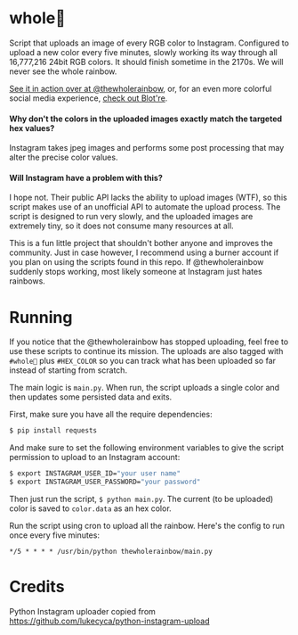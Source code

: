 # whole🌈
Script that uploads an image of every RGB color to Instagram. Configured to upload a new color every five minutes, slowly working its way through all 16,777,216 24bit RGB colors. It should finish sometime in the 2170s. We will never see the whole rainbow.

[See it in action over at @thewholerainbow][wholerainbow], or, for an even more colorful social media experience, [check out Blot're](https://blot.re).

#### Why don't the colors in the uploaded images exactly match the targeted hex values?
Instagram takes jpeg images and performs some post processing that may alter the precise color values.

#### Will Instagram have a problem with this?
I hope not. Their public API lacks the ability to upload images (WTF), so this script makes use of an unofficial API to automate the upload process. The script is designed to run very slowly, and the uploaded images are extremely tiny, so it does not consume many resources at all.

This is a fun little project that shouldn't bother anyone and improves the community. Just in case however, I recommend using a burner account if you plan on using the scripts found in this repo. If @thewholerainbow suddenly stops working, most likely someone at Instagram just hates rainbows.

# Running
If you notice that the @thewholerainbow has stopped uploading, feel free to use these scripts to continue its mission. The uploads are also tagged with `#whole🌈` plus `#HEX_COLOR` so you can track what has been uploaded so far instead of starting from scratch.

The main logic is `main.py`. When run, the script uploads a single color and then updates some persisted data and exits.

First, make sure you have all the require dependencies:

```bash
$ pip install requests
```

And make sure to set the following environment variables to give the script permission to upload to an Instagram account:

```bash
$ export INSTAGRAM_USER_ID="your user name"
$ export INSTAGRAM_USER_PASSWORD="your password"
```

Then just run the script, `$ python main.py`. The current (to be uploaded) color is saved to `color.data` as an hex color.

Run the script using cron to upload all the rainbow. Here's the config to run once every five minutes:

```
*/5 * * * * /usr/bin/python thewholerainbow/main.py
```

# Credits
Python Instagram uploader copied from https://github.com/lukecyca/python-instagram-upload


[wholerainbow]: https://www.instagram.com/thewholerainbow/
